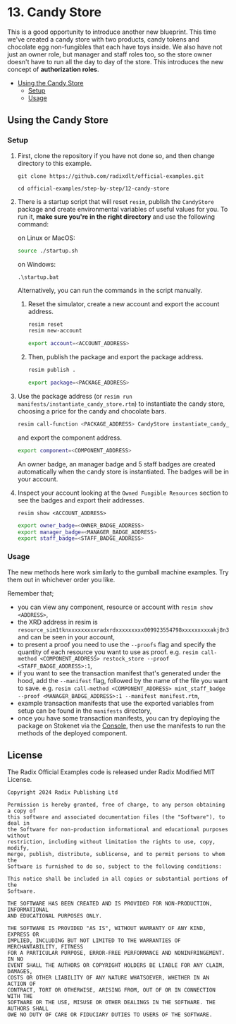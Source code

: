 # 13. Candy Store

This is a good opportunity to introduce another new blueprint. This time we've
created a candy store with two products, candy tokens and chocolate egg
non-fungibles that each have toys inside. We also have not just an owner role,
but manager and staff roles too, so the store owner doesn't have to run all the
day to day of the store. This introduces the new concept of **authorization
roles**.

- [Using the Candy Store](#using-the-candy-store)
  - [Setup](#setup)
  - [Usage](#usage)

## Using the Candy Store

### Setup

1.  First, clone the repository if you have not done so, and then change
    directory to this example.

    ```
    git clone https://github.com/radixdlt/official-examples.git

    cd official-examples/step-by-step/12-candy-store
    ```

2.  There is a startup script that will reset `resim`, publish the `CandyStore`
    package and create environmental variables of useful values for you. To run
    it, **make sure you're in the right directory** and use the following
    command:

    on Linux or MacOS:

    ```sh
    source ./startup.sh
    ```

    on Windows:

    ```dos
    .\startup.bat
    ```

    Alternatively, you can run the commands in the script manually.

    1. Reset the simulator, create a new account and export the account address.

       ```sh
       resim reset
       resim new-account
       ```

       ```sh
       export account=<ACCOUNT_ADDRESS>
       ```

    2. Then, publish the package and export the package address.

       ```sh
       resim publish .
       ```

       ```sh
       export package=<PACKAGE_ADDRESS>
       ```

3.  Use the package address (or
    `resim run manifests/instantiate_candy_store.rtm`) to instantiate the candy
    store, choosing a price for the candy and chocolate bars.

    ```sh
    resim call-function <PACKAGE_ADDRESS> CandyStore instantiate_candy_store <CANDY_PRICE> <CHOCOLATE_BAR_PRICE>
    ```

    and export the component address.

    ```sh
    export component=<COMPONENT_ADDRESS>
    ```

    An owner badge, an manager badge and 5 staff badges are created
    automatically when the candy store is instantiated. The badges will be in
    your account.

4.  Inspect your account looking at the `Owned Fungible Resources` section to
    see the badges and export their addresses.

    ```
    resim show <ACCOUNT_ADDRESS>
    ```

    ```sh
    export owner_badge=<OWNER_BADGE_ADDRESS>
    export manager_badge=<MANAGER_BADGE_ADDRESS>
    export staff_badge=<STAFF_BADGE_ADDRESS>
    ```

### Usage

The new methods here work similarly to the gumball machine examples. Try them
out in whichever order you like.

Remember that;

- you can view any component, resource or account with `resim show <ADDRESS>`,
- the XRD address in resim is
  `resource_sim1tknxxxxxxxxxradxrdxxxxxxxxx009923554798xxxxxxxxxakj8n3` and can
  be seen in your account,
- to present a proof you need to use the `--proofs` flag and specify the
  quantity of each resource you want to use as proof. e.g.
  `resim call-method <COMPONENT_ADDRESS> restock_store --proof <STAFF_BADGE_ADDRESS>:1`,
- if you want to see the transaction manifest that's generated under the hood,
  add the `--manifest` flag, followed by the name of the file you want to save.
  e.g.
  `resim call-method <COMPONENT_ADDRESS> mint_staff_badge --proof <MANAGER_BADGE_ADDRESS>:1 --manifest manifest.rtm`,
- example transaction manifests that use the exported variables from setup can
  be found in the `manifests` directory,
- once you have some transaction manifests, you can try deploying the package on
  Stokenet via the
  [Console](https://stokenet-console.radixdlt.com/deploy-package), then use the
  manifests to run the methods of the deployed component.


## License

The Radix Official Examples code is released under Radix Modified MIT License.

    Copyright 2024 Radix Publishing Ltd

    Permission is hereby granted, free of charge, to any person obtaining a copy of
    this software and associated documentation files (the "Software"), to deal in
    the Software for non-production informational and educational purposes without
    restriction, including without limitation the rights to use, copy, modify,
    merge, publish, distribute, sublicense, and to permit persons to whom the
    Software is furnished to do so, subject to the following conditions:

    This notice shall be included in all copies or substantial portions of the
    Software.

    THE SOFTWARE HAS BEEN CREATED AND IS PROVIDED FOR NON-PRODUCTION, INFORMATIONAL
    AND EDUCATIONAL PURPOSES ONLY.

    THE SOFTWARE IS PROVIDED "AS IS", WITHOUT WARRANTY OF ANY KIND, EXPRESS OR
    IMPLIED, INCLUDING BUT NOT LIMITED TO THE WARRANTIES OF MERCHANTABILITY, FITNESS
    FOR A PARTICULAR PURPOSE, ERROR-FREE PERFORMANCE AND NONINFRINGEMENT. IN NO
    EVENT SHALL THE AUTHORS OR COPYRIGHT HOLDERS BE LIABLE FOR ANY CLAIM, DAMAGES,
    COSTS OR OTHER LIABILITY OF ANY NATURE WHATSOEVER, WHETHER IN AN ACTION OF
    CONTRACT, TORT OR OTHERWISE, ARISING FROM, OUT OF OR IN CONNECTION WITH THE
    SOFTWARE OR THE USE, MISUSE OR OTHER DEALINGS IN THE SOFTWARE. THE AUTHORS SHALL
    OWE NO DUTY OF CARE OR FIDUCIARY DUTIES TO USERS OF THE SOFTWARE.